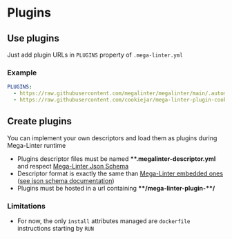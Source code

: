 <!-- markdownlint-disable MD013 -->
<!-- Generated by .automation/build.py, please do not update manually -->
<!-- plugins-section-start -->

# Plugins

## Use plugins

Just add plugin URLs in `PLUGINS` property of `.mega-linter.yml`

### Example

```yaml
PLUGINS:
  - https://raw.githubusercontent.com/megalinter/megalinter/main/.automation/test/mega-linter-plugin-test/test.megalinter-descriptor.yml
  - https://raw.githubusercontent.com/cookiejar/mega-linter-plugin-cookietemple/main/cookietemple.megalinter-descriptor.yml
```

## Create plugins

You can implement your own descriptors and load them as plugins during Mega-Linter runtime

- Plugins descriptor files must be named **\*\*.megalinter-descriptor.yml** and respect [Mega-Linter Json Schema](https://github.com/megalinter/megalinter/blob/main/megalinter/descriptors/schemas/megalinter-descriptor.jsonschema.json)
- Descriptor format is exactly the same than [Mega-Linter embedded ones](https://github.com/megalinter/megalinter/tree/main/megalinter/descriptors) ([see json schema documentation](https://megalinter.github.io/json-schemas/descriptor.html))
- Plugins must be hosted in a url containing **\*\*/mega-linter-plugin-\*\*/**

### Limitations

- For now, the only `install` attributes managed are `dockerfile` instructions starting by `RUN`

<!-- plugins-section-end -->
